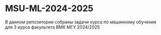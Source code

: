 # MSU-ML-2024-2025
В данном репозитории собраны задачи курса по машинному обучения для 3 курса факультета ВМК МГУ 2024/2025
